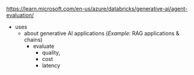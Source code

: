 https://learn.microsoft.com/en-us/azure/databricks/generative-ai/agent-evaluation/

* uses
  * about generative AI applications (_Example:_ RAG applications & chains)
    * evaluate
      * quality,
      * cost
      * latency 